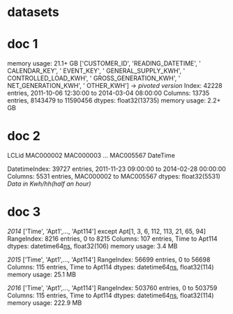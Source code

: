 # datasets
# doc 1
memory usage: 21.1+ GB 
['CUSTOMER_ID', 'READING_DATETIME', ' CALENDAR_KEY', ' EVENT_KEY', ' GENERAL_SUPPLY_KWH', ' CONTROLLED_LOAD_KWH', ' GROSS_GENERATION_KWH', ' NET_GENERATION_KWH', ' OTHER_KWH']
->
*pivoted version*
Index: 42228 entries, 2011-10-06 12:30:00 to 2014-03-04 08:00:00
Columns: 13735 entries, 8143479 to 11590456
dtypes: float32(13735)
memory usage: 2.2+ GB

# doc 2  
LCLid                MAC000002  MAC000003  ...  MAC005567
DateTime     

DatetimeIndex: 39727 entries, 2011-11-23 09:00:00 to 2014-02-28 00:00:00
Columns: 5531 entries, MAC000002 to MAC005567
dtypes: float32(5531)
*Data in Kwh/hh(half an hour)*
                                                    
# doc 3
*2014*
['Time', 'Apt1',..., 'Apt114'] except Apt[1, 3, 6, 112, 113, 21, 65, 94]
RangeIndex: 8216 entries, 0 to 8215
Columns: 107 entries, Time to Apt114
dtypes: datetime64[ns](1), float32(106)
memory usage: 3.4 MB

*2015*
['Time', 'Apt1',..., 'Apt114']
RangeIndex: 56699 entries, 0 to 56698
Columns: 115 entries, Time to Apt114
dtypes: datetime64[ns](1), float32(114)
memory usage: 25.1 MB

*2016*
['Time', 'Apt1',..., 'Apt114']
RangeIndex: 503760 entries, 0 to 503759
Columns: 115 entries, Time to Apt114
dtypes: datetime64[ns](1), float32(114)
memory usage: 222.9 MB